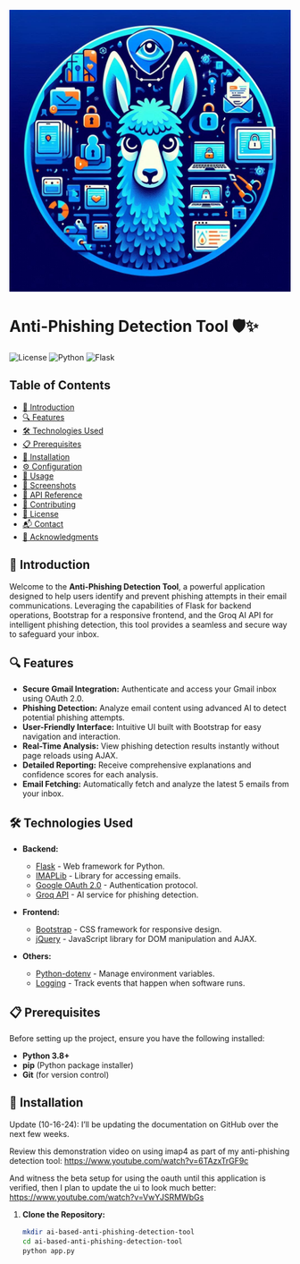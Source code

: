 ![ai-phishing-detection](images/ai-phishing-detection.png)

# Anti-Phishing Detection Tool 🛡️✨

![License](https://img.shields.io/badge/license-MIT-blue.svg)
![Python](https://img.shields.io/badge/Python-3.8%2B-blue.svg)
![Flask](https://img.shields.io/badge/Flask-2.0%2B-blue.svg)

## Table of Contents

- [📖 Introduction](#-introduction)
- [🔍 Features](#-features)
- [🛠️ Technologies Used](#️-technologies-used)
- [📋 Prerequisites](#-prerequisites)
- [🚀 Installation](#-installation)
- [⚙️ Configuration](#️-configuration)
- [🎉 Usage](#-usage)
- [📸 Screenshots](#-screenshots)
- [🔗 API Reference](#-api-reference)
- [🤝 Contributing](#-contributing)
- [📄 License](#-license)
- [📬 Contact](#-contact)
- [🙏 Acknowledgments](#-acknowledgments)

## 📖 Introduction

Welcome to the **Anti-Phishing Detection Tool**, a powerful application designed to help users identify and prevent phishing attempts in their email communications. Leveraging the capabilities of Flask for backend operations, Bootstrap for a responsive frontend, and the Groq AI API for intelligent phishing detection, this tool provides a seamless and secure way to safeguard your inbox.

## 🔍 Features

- **Secure Gmail Integration:** Authenticate and access your Gmail inbox using OAuth 2.0.
- **Phishing Detection:** Analyze email content using advanced AI to detect potential phishing attempts.
- **User-Friendly Interface:** Intuitive UI built with Bootstrap for easy navigation and interaction.
- **Real-Time Analysis:** View phishing detection results instantly without page reloads using AJAX.
- **Detailed Reporting:** Receive comprehensive explanations and confidence scores for each analysis.
- **Email Fetching:** Automatically fetch and analyze the latest 5 emails from your inbox.

## 🛠️ Technologies Used

- **Backend:**
  - [Flask](https://flask.palletsprojects.com/) - Web framework for Python.
  - [IMAPLib](https://docs.python.org/3/library/imaplib.html) - Library for accessing emails.
  - [Google OAuth 2.0](https://developers.google.com/identity/protocols/oauth2) - Authentication protocol.
  - [Groq API](https://groq.com/) - AI service for phishing detection.

- **Frontend:**
  - [Bootstrap](https://getbootstrap.com/) - CSS framework for responsive design.
  - [jQuery](https://jquery.com/) - JavaScript library for DOM manipulation and AJAX.

- **Others:**
  - [Python-dotenv](https://github.com/theskumar/python-dotenv) - Manage environment variables.
  - [Logging](https://docs.python.org/3/library/logging.html) - Track events that happen when software runs.

## 📋 Prerequisites

Before setting up the project, ensure you have the following installed:

- **Python 3.8+**
- **pip** (Python package installer)
- **Git** (for version control)

## 🚀 Installation

Update (10-16-24):
I’ll be updating the documentation on GitHub over the next few weeks.

Review this demonstration video on using imap4 as part of my anti-phishing detection tool:
https://www.youtube.com/watch?v=6TAzxTrGF9c

And witness the beta setup for using the oauth until this application is verified, then I plan to update the ui to look much better:
https://www.youtube.com/watch?v=VwYJSRMWbGs

1. **Clone the Repository:**

   ```bash
   mkdir ai-based-anti-phishing-detection-tool
   cd ai-based-anti-phishing-detection-tool
   python app.py
